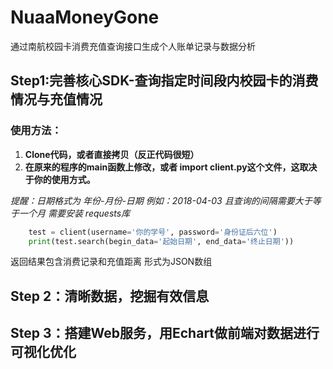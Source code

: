 # NuaaMoneyGone
通过南航校园卡消费充值查询接口生成个人账单记录与数据分析

## Step1:完善核心SDK-查询指定时间段内校园卡的消费情况与充值情况
### 使用方法：
1. **Clone代码，或者直接拷贝（反正代码很短）**
2.  **在原来的程序的main函数上修改，或者 import client.py这个文件，这取决于你的使用方式。**

_提醒：日期格式为 年份-月份-日期 例如：2018-04-03 且查询的间隔需要大于等于一个月_
_需要安装 requests库_

```python
    test = client(username='你的学号', password='身份证后六位')
    print(test.search(begin_data='起始日期', end_data='终止日期'))
```

 返回结果包含消费记录和充值距离 形式为JSON数组




## Step 2：清晰数据，挖掘有效信息
## Step 3：搭建Web服务，用Echart做前端对数据进行可视化优化


